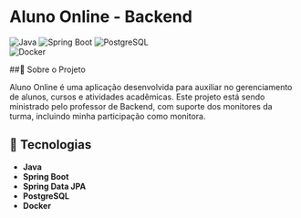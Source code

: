 # Aluno Online - Backend

![Java](https://img.shields.io/badge/Java-17-orange?style=for-the-badge&logo=openjdk)
![Spring Boot](https://img.shields.io/badge/Spring%20Boot-3.4.3-success?style=for-the-badge&logo=springboot)
![PostgreSQL](https://img.shields.io/badge/PostgreSQL-316192?style=for-the-badge&logo=postgresql&logoColor=white)  
![Docker](https://img.shields.io/badge/Docker-2496ED?style=for-the-badge&logo=docker&logoColor=white)  

##📌 Sobre o Projeto

Aluno Online é uma aplicação desenvolvida para auxiliar no gerenciamento de alunos, cursos e atividades acadêmicas.
Este projeto está sendo ministrado pelo professor de Backend, com suporte dos monitores da turma, incluindo minha participação como monitora.

## 🚀 Tecnologias  

- **Java**  
- **Spring Boot**  
- **Spring Data JPA**  
- **PostgreSQL**  
- **Docker**   
